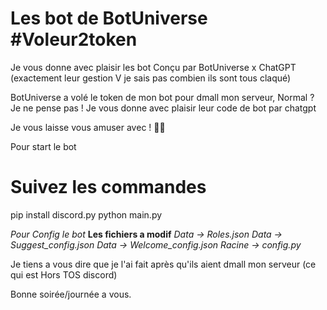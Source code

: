 # Les bot de BotUniverse #Voleur2token

Je vous donne avec plaisir les bot Conçu par BotUniverse x ChatGPT (exactement leur gestion V je sais pas combien ils sont tous claqué)

BotUniverse a volé le token de mon bot pour dmall mon serveur, Normal ? Je ne pense pas ! Je vous donne avec plaisir leur code de bot par chatgpt

Je vous laisse vous amuser avec ! 🧑‍🎤

Pour start le bot

# Suivez les commandes 
pip install discord.py
python main.py

*Pour Config le bot*
**Les fichiers a modif**
*Data -> Roles.json*
*Data -> Suggest_config.json*
*Data -> Welcome_config.json*
*Racine -> config.py*

Je tiens a vous dire que je l'ai fait après qu'ils aient dmall mon serveur (ce qui est Hors TOS discord) 

Bonne soirée/journée a vous.
